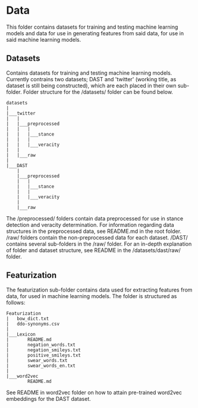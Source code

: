 Data
====
This folder contains datasets for training and testing machine learning models and data for use in generating features
from said data, for use in said machine learning models. 

## Datasets
Contains datasets for training and testing machine learning models. Currently contrains two datasets; DAST and 
'twitter' (working title, as dataset is still being constructed), which are each placed in their own sub-folder. Folder
structure for the /datasets/ folder can be found below.

```
datasets
|
|___twitter
|   |
|   |___preprocessed
|   |   |
|   |   |___stance
|   |   |
|   |   |___veracity
|   |
|   |___raw
|
|___DAST
    |
    |___preprocessed
    |   |
    |   |___stance
    |   |
    |   |___veracity
    |
    |___raw
```

The /preprocessed/ folders contain data preprocessed for use in stance detection and veracity determination. For 
information regarding data structures in the preprocessed data, see README.md in the root folder. /raw/ folders contain
the non-preprocessed data for each dataset. /DAST/ contains several sub-folders in the /raw/ folder. For an in-depth
explanation of folder and dataset structure, see README in the /datasets/dast/raw/ folder.

## Featurization
The featurization sub-folder contains data used for extracting features from data, for used in machine learning models.
The folder is structured as follows:
```
Featurization
|   bow_dict.txt
|   ddo-synonyms.csv
|
|___Lexicon
|       README.md
|       negation_words.txt
|       negation_smileys.txt
|       positive_smileys.txt
|       swear_words.txt
|       swear_words_en.txt
|
|___word2vec
        README.md
```

See  README in word2vec folder on how to attain pre-trained word2vec embeddings for the DAST dataset.